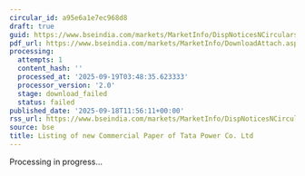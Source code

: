 ```yaml
---
circular_id: a95e6a1e7ec968d8
draft: true
guid: https://www.bseindia.com/markets/MarketInfo/DispNoticesNCirculars.aspx?Noticeid={0F939156-E342-4AA0-BB7C-97C49AB77536}&noticeno=20250918-35&dt=09/18/2025&icount=35&totcount=63&flag=0
pdf_url: https://www.bseindia.com/markets/MarketInfo/DownloadAttach.aspx?id=20250918-35&attachedId=
processing:
  attempts: 1
  content_hash: ''
  processed_at: '2025-09-19T03:48:35.623333'
  processor_version: '2.0'
  stage: download_failed
  status: failed
published_date: '2025-09-18T11:56:11+00:00'
rss_url: https://www.bseindia.com/markets/MarketInfo/DispNoticesNCirculars.aspx?Noticeid={0F939156-E342-4AA0-BB7C-97C49AB77536}&noticeno=20250918-35&dt=09/18/2025&icount=35&totcount=63&flag=0
source: bse
title: Listing of new Commercial Paper of Tata Power Co. Ltd
---
```


Processing in progress...